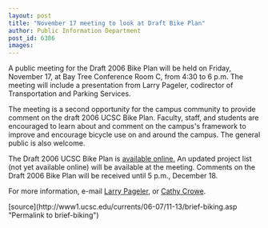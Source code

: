 ```yaml
---
layout: post
title: "November 17 meeting to look at Draft Bike Plan"
author: Public Information Department
post_id: 6386
images:
---
```


<a name="content" id="content"></a>
<p>
  A public meeting for the Draft 2006 Bike Plan will be held on Friday, November 17, at Bay Tree Conference Room C, from 4:30 to 6 p.m. The meeting will include a presentation from Larry Pageler, codirector of Transportation and Parking Services.
</p>
<p>
  The meeting is a second opportunity for the campus community to provide comment on the draft 2006 UCSC Bike Plan. Faculty, staff, and students are encouraged to learn about and comment on the campus's framework to improve and encourage bicycle use on and around the campus. The general public is also welcome.
</p>
<p>
  The Draft 2006 UCSC Bike Plan is <a href="http://www2.ucsc.edu/taps/pages/bikeplan.html">available online.</a> An updated project list (not yet available online) will be available at the meeting. Comments on the Draft 2006 Bike Plan will be received until 5 p.m., December 18.
</p>
<p>
  For more information, e-mail <a href="mailto:pageler@ucsc.edu">Larry Pageler</a>, or <a href="mailto:cacrowe@ucsc.edu">Cathy Crowe</a>.
</p>
[source](http://www1.ucsc.edu/currents/06-07/11-13/brief-biking.asp "Permalink to brief-biking")
